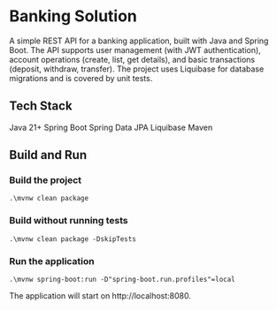 # Banking Solution
A simple REST API for a banking application, built with Java and Spring Boot. The API supports user management (with JWT authentication), account operations (create, list, get details), and basic transactions (deposit, withdraw, transfer). The project uses Liquibase for database migrations and is covered by unit tests.

## Tech Stack
Java 21+
Spring Boot
Spring Data JPA
Liquibase
Maven

## Build and Run

### Build the project
```
.\mvnw clean package
```

### Build without running tests
```
.\mvnw clean package -DskipTests
```

### Run the application
```
.\mvnw spring-boot:run -D"spring-boot.run.profiles"=local
```

The application will start on http://localhost:8080.